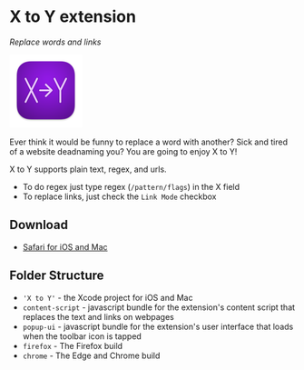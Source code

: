 # X to Y extension

_Replace words and links_

![icon][icon]

Ever think it would be funny to replace a word with another? Sick and tired of a website deadnaming you? You are going to enjoy X to Y!

X to Y supports plain text, regex, and urls.

- To do regex just type regex (`/pattern/flags`) in the X field
- To replace links, just check the `Link Mode` checkbox


## Download

- [Safari for iOS and Mac](https://apps.apple.com/us/app/x-to-y/id1598259546)


## Folder Structure

- `'X to Y'` - the Xcode project for iOS and Mac
- `content-script` - javascript bundle for the extension's content script that replaces the text and links on webpages
- `popup-ui` - javascript bundle for the extension's user interface that loads when the toolbar icon is tapped
- `firefox` - The Firefox build
- `chrome` - The Edge and Chrome build


[icon]: https://github.com/girlfriend-technology/xtoy-extension/raw/main/X%20to%20Y/Shared%20(Extension)/Resources/images/icon-128.png "App Icon"
